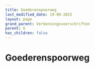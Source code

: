 ```yaml
---
title: Goederenspoorweg
last_modified_date: 19-09-2023
layout: page
grand_parent: Verkenningsvoorschriften
parent: G
has_children: false
---
```


Goederenspoorweg
================

